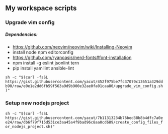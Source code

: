 ## My workspace scripts

### Upgrade vim config

##### Dependencies:
- https://github.com/neovim/neovim/wiki/Installing-Neovim
- install node npm editorconfig
- https://github.com/ryanoasis/nerd-fonts#font-installation
- npm install -g eslint jsonlint tern
- pip install yamllint ansible-lint

`sh -c "$(curl -fsSL https://gist.githubusercontent.com/yacut/452f975be7fc37070c13651a329ddb90/raw/e0e1e2dd6fb59f563a9d9b900e32ae0fa01caa80/upgrade_vim_config.sh)"`

### Setup new nodejs project

`sh -c "$(curl -fsSL https://gist.githubusercontent.com/yacut/7b11313234b76bed38b8b4dfc7a0ee24/raw/db6f79f715d531ce3aa45a4f9bad96c8aa0cd689/create_config_files_for_nodejs_project.sh)"`
